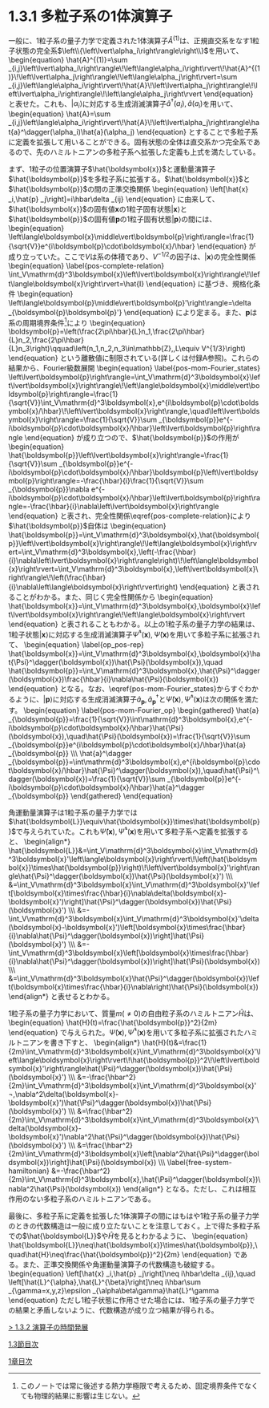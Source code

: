 # 1.3.1 多粒子系の1体演算子
一般に、1粒子系の量子力学で定義された1体演算子$\hat{A}^{(1)}$は、正規直交系をなす1粒子状態の完全系$\left\\{\left\lvert\alpha_i\right\rangle\right\\}$を用いて、
	\begin{equation}
		\hat{A}^{(1)}=\sum _{i,j}\left\lvert\alpha_i\right\rangle\\!\left\langle\alpha_i\right\rvert\\!\hat{A}^{(1)}\\!\left\lvert\alpha_j\right\rangle\\!\left\langle\alpha_j\right\rvert=\sum _{i,j}\left\langle\alpha_i\right\rvert\\!\hat{A}\\!\left\lvert\alpha_j\right\rangle\\!\left\lvert\alpha_i\right\rangle\\!\left\langle\alpha_j\right\rvert
	\end{equation}
と表せた。これも、$\left\lvert\alpha_i\right\rangle$に対応する生成消滅演算子$\hat{a}^\dagger(a_i),\hat{a}(a_i)$を用いて、
	\begin{equation}
		\hat{A}=\sum _{i,j}\left\langle\alpha_i\right\rvert\\!\hat{A}\\!\left\lvert\alpha_j\right\rangle\hat{a}^\dagger(\alpha_i)\hat{a}(\alpha_j)
	\end{equation}
とすることで多粒子系に定義を拡張して用いることができる。固有状態の全体は直交系かつ完全系であるので、先のハミルトニアンの多粒子系へ拡張した定義も上式を満たしている。

まず、1粒子の位置演算子$\hat{\boldsymbol{x}}$と運動量演算子$\hat{\boldsymbol{p}}$を多粒子系に拡張する。$\hat{\boldsymbol{x}}$と$\hat{\boldsymbol{p}}$の間の正準交換関係
	\begin{equation}
		\left[\hat{x} _i,\hat{p} _j\right]=i\hbar\delta _{ij}
	\end{equation}
に由来して、$\hat{\boldsymbol{x}}$の固有値$\boldsymbol{x}$の1粒子固有状態$\left\lvert\boldsymbol{x}\right\rangle$と$\hat{\boldsymbol{p}}$の固有値$\boldsymbol{p}$の1粒子固有状態$\left\lvert\boldsymbol{p}\right\rangle$の間には、
	\begin{equation}
		\left\langle\boldsymbol{x}\middle\vert\boldsymbol{p}\right\rangle=\frac{1}{\sqrt{V}}e^{i\boldsymbol{p}\cdot\boldsymbol{x}/\hbar}
	\end{equation}
が成り立っていた。ここで$V$は系の体積であり、$V^{-1/2}$の因子は、$\left\lvert\boldsymbol{x}\right\rangle$の完全性関係
	\begin{equation}	\label{pos-complete-relation}
		\int_V\mathrm{d}^3\boldsymbol{x}\left\lvert\boldsymbol{x}\right\rangle\\!\left\langle\boldsymbol{x}\right\rvert=\hat{I}
	\end{equation}
に基づき、規格化条件
	\begin{equation}
		\left\langle\boldsymbol{p}\middle\vert\boldsymbol{p}'\right\rangle=\delta _{\boldsymbol{p}\boldsymbol{p}'}
	\end{equation}
により定まる。また、$\boldsymbol{p}$は系の周期境界条件[^1]により
	\begin{equation}
		\boldsymbol{p}=\left(\frac{2\pi\hbar}{L}n_1,\frac{2\pi\hbar}{L}n_2,\frac{2\pi\hbar}{L}n_3\right)\qquad\left(n_1,n_2,n_3\in\mathbb{Z},\,L\equiv V^{1/3}\right)
	\end{equation}
という離散値に制限されている(詳しくは付録A参照)。これらの結果から、Fourier級数展開
	\begin{equation}	\label{pos-mom-Fourier_states}
		\left\lvert\boldsymbol{p}\right\rangle=\int_V\mathrm{d}^3\boldsymbol{x}\left\lvert\boldsymbol{x}\right\rangle\\!\left\langle\boldsymbol{x}\middle\vert\boldsymbol{p}\right\rangle=\frac{1}{\sqrt{V}}\int_V\mathrm{d}^3\boldsymbol{x}\,e^{i\boldsymbol{p}\cdot\boldsymbol{x}/\hbar}\\!\left\lvert\boldsymbol{x}\right\rangle,\quad\left\lvert\boldsymbol{x}\right\rangle=\frac{1}{\sqrt{V}}\sum _{\boldsymbol{p}}e^{-i\boldsymbol{p}\cdot\boldsymbol{x}/\hbar}\left\lvert\boldsymbol{p}\right\rangle
	\end{equation}
が成り立つので、$\hat{\boldsymbol{p}}$の作用が
	\begin{equation}
		\hat{\boldsymbol{p}}\left\lvert\boldsymbol{x}\right\rangle=\frac{1}{\sqrt{V}}\sum _{\boldsymbol{p}}e^{-i\boldsymbol{p}\cdot\boldsymbol{x}/\hbar}\boldsymbol{p}\left\lvert\boldsymbol{p}\right\rangle=-\frac{\hbar}{i}\frac{1}{\sqrt{V}}\sum _{\boldsymbol{p}}\nabla e^{-i\boldsymbol{p}\cdot\boldsymbol{x}/\hbar}\left\lvert\boldsymbol{p}\right\rangle=-\frac{\hbar}{i}\nabla\left\lvert\boldsymbol{x}\right\rangle
	\end{equation}
と表され、完全性関係\eqref{pos-complete-relation}により$\hat{\boldsymbol{p}}$自体は
	\begin{equation}
		\hat{\boldsymbol{p}}=\int_V\mathrm{d}^3\boldsymbol{x}\,\hat{\boldsymbol{p}}\left\lvert\boldsymbol{x}\right\rangle\\!\left\langle\boldsymbol{x}\right\rvert=\int_V\mathrm{d}^3\boldsymbol{x}\,\left(-\frac{\hbar}{i}\nabla\left\lvert\boldsymbol{x}\right\rangle\right)\\!\left\langle\boldsymbol{x}\right\rvert=\int_V\mathrm{d}^3\boldsymbol{x}\,\left\lvert\boldsymbol{x}\right\rangle\\!\left(\frac{\hbar}{i}\nabla\left\langle\boldsymbol{x}\right\rvert\right)
	\end{equation}
と表されることがわかる。また、同じく完全性関係から
	\begin{equation}
		\hat{\boldsymbol{x}}=\int_V\mathrm{d}^3\boldsymbol{x}\,\boldsymbol{x}\left\lvert\boldsymbol{x}\right\rangle\\!\left\langle\boldsymbol{x}\right\rvert
	\end{equation}
と表されることもわかる。以上の1粒子系の量子力学の結果は、1粒子状態$\left\lvert\boldsymbol{x}\right\rangle$に対応する生成消滅演算子$\hat{\Psi}^\dagger(\boldsymbol{x}),\hat{\Psi}(\boldsymbol{x})$を用いて多粒子系に拡張されて、
	\begin{equation}	\label{op_pos-rep}
		\hat{\boldsymbol{x}}=\int_V\mathrm{d}^3\boldsymbol{x}\,\boldsymbol{x}\hat{\Psi}^\dagger(\boldsymbol{x})\hat{\Psi}(\boldsymbol{x}),\quad \hat{\boldsymbol{p}}=\int_V\mathrm{d}^3\boldsymbol{x}\,\hat{\Psi}^\dagger(\boldsymbol{x})\frac{\hbar}{i}\nabla\hat{\Psi}(\boldsymbol{x})
	\end{equation}
となる。なお、\eqref{pos-mom-Fourier_states}からすぐわかるように、$\left\lvert\boldsymbol{p}\right\rangle$に対応する生成消滅演算子$\hat{a} _{\boldsymbol{p}},\hat{a}^\dagger _{\boldsymbol{p}}$と$\hat{\Psi}(\boldsymbol{x}),\hat{\Psi}^\dagger(\boldsymbol{x})$は次の関係を満たす。
	\begin{equation}	\label{pos-mom-Fourier_op}
		\begin{gathered}
			\hat{a} _{\boldsymbol{p}}=\frac{1}{\sqrt{V}}\int\mathrm{d}^3\boldsymbol{x}\,e^{-i\boldsymbol{p}\cdot\boldsymbol{x}/\hbar}\hat{\Psi}(\boldsymbol{x}),\quad\hat{\Psi}(\boldsymbol{x})=\frac{1}{\sqrt{V}}\sum _{\boldsymbol{p}}e^{i\boldsymbol{p}\cdot\boldsymbol{x}/\hbar}\hat{a} _{\boldsymbol{p}} \\\\\\
			\hat{a}^\dagger _{\boldsymbol{p}}=\int\mathrm{d}^3\boldsymbol{x}\,e^{i\boldsymbol{p}\cdot\boldsymbol{x}/\hbar}\hat{\Psi}^\dagger(\boldsymbol{x}),\quad\hat{\Psi}^\dagger(\boldsymbol{x})=\frac{1}{\sqrt{V}}\sum _{\boldsymbol{p}}e^{-i\boldsymbol{p}\cdot\boldsymbol{x}/\hbar}\hat{a}^\dagger _{\boldsymbol{p}}
		\end{gathered}
	\end{equation}

角運動量演算子は1粒子系の量子力学では$\hat{\boldsymbol{L}}\equiv\hat{\boldsymbol{x}}\times\hat{\boldsymbol{p}}$で与えられていた。これも$\hat{\Psi}(\boldsymbol{x}),\hat{\Psi}^\dagger(\boldsymbol{x})$を用いて多粒子系へ定義を拡張すると、
	\begin{align\*}
		\hat{\boldsymbol{L}}&=\int_V\mathrm{d}^3\boldsymbol{x}\int_V\mathrm{d}^3\boldsymbol{x}'\left\langle\boldsymbol{x}\right\rvert\\!\left(\hat{\boldsymbol{x}}\times\hat{\boldsymbol{p}}\right)\\!\left\lvert\boldsymbol{x}'\right\rangle\hat{\Psi}^\dagger(\boldsymbol{x})\hat{\Psi}(\boldsymbol{x}') \\\\\\
		&=\int_V\mathrm{d}^3\boldsymbol{x}\int_V\mathrm{d}^3\boldsymbol{x}'\left[\boldsymbol{x}\times\frac{\hbar}{i}\nabla\delta(\boldsymbol{x}-\boldsymbol{x}')\right]\hat{\Psi}^\dagger(\boldsymbol{x})\hat{\Psi}(\boldsymbol{x}') \\\\\\
		&=-\int_V\mathrm{d}^3\boldsymbol{x}\int_V\mathrm{d}^3\boldsymbol{x}'\delta(\boldsymbol{x}-\boldsymbol{x}')\left[\boldsymbol{x}\times\frac{\hbar}{i}\nabla\hat{\Psi}^\dagger(\boldsymbol{x})\right]\hat{\Psi}(\boldsymbol{x}') \\\\\\
		&=-\int_V\mathrm{d}^3\boldsymbol{x}\left[\boldsymbol{x}\times\frac{\hbar}{i}\nabla\hat{\Psi}^\dagger(\boldsymbol{x})\right]\hat{\Psi}(\boldsymbol{x}) \\\\\\
		&=\int_V\mathrm{d}^3\boldsymbol{x}\hat{\Psi}^\dagger(\boldsymbol{x})\left(\boldsymbol{x}\times\frac{\hbar}{i}\nabla\right)\hat{\Psi}(\boldsymbol{x})
	\end{align\*}
と表せるとわかる。
			
1粒子系の量子力学において、質量$m(\neq 0)$の自由粒子系のハミルトニアン$\hat{H}$は、
	\begin{equation}
		\hat{H}(t)=\frac{\hat{\boldsymbol{p}}^2}{2m}
	\end{equation}
で与えられた。$\hat{\Psi}(\boldsymbol{x}),\hat{\Psi}^\dagger(\boldsymbol{x})$を用いて多粒子系に拡張されたハミルトニアンを書き下すと、
	\begin{align\*}
		\hat{H}(t)&=\frac{1}{2m}\int_V\mathrm{d}^3\boldsymbol{x}\int_V\mathrm{d}^3\boldsymbol{x}'\left\langle\boldsymbol{x}\right\rvert\\!\hat{\boldsymbol{p}}^2\\!\left\lvert\boldsymbol{x}'\right\rangle\hat{\Psi}^\dagger(\boldsymbol{x})\hat{\Psi}(\boldsymbol{x}') \\\\\\
		&=-\frac{\hbar^2}{2m}\int_V\mathrm{d}^3\boldsymbol{x}\int_V\mathrm{d}^3\boldsymbol{x}'¬,\nabla^2\delta(\boldsymbol{x}-\boldsymbol{x}')\hat{\Psi}^\dagger(\boldsymbol{x})\hat{\Psi}(\boldsymbol{x}') \\\\\\
		&=\frac{\hbar^2}{2m}\int_V\mathrm{d}^3\boldsymbol{x}\int_V\mathrm{d}^3\boldsymbol{x}'\delta(\boldsymbol{x}-\boldsymbol{x}')\nabla^2\hat{\Psi}^\dagger(\boldsymbol{x})\hat{\Psi}(\boldsymbol{x}') \\\\\\
		&=\frac{\hbar^2}{2m}\int_V\mathrm{d}^3\boldsymbol{x}\left[\nabla^2\hat{\Psi}^\dagger(\boldsymbol{x})\right]\hat{\Psi}(\boldsymbol{x}) \\\\\\
		\label{free-system-hamiltonian}	&=-\frac{\hbar^2}{2m}\int_V\mathrm{d}^3\boldsymbol{x}\,\hat{\Psi}^\dagger(\boldsymbol{x})\nabla^2\hat{\Psi}(\boldsymbol{x})
	\end{align\*}
となる。ただし、これは相互作用のない多粒子系のハミルトニアンである。

最後に、多粒子系に定義を拡張した1体演算子の間にはもはや1粒子系の量子力学のときの代数構造は一般に成り立たないことを注意しておく。上で得た多粒子系での$\hat{\boldsymbol{L}}$や$\hat{H}$を見るとわかるように、
	\begin{equation}
		\hat{\boldsymbol{L}}\neq\hat{\boldsymbol{x}}\times\hat{\boldsymbol{p}},\quad\hat{H}\neq\frac{\hat{\boldsymbol{p}}^2}{2m}
	\end{equation}
である。また、正準交換関係や角運動量演算子の代数構造も破綻する。
	\begin{equation}
		\left[\hat{x} _i,\hat{p} _j\right]\neq i\hbar\delta _{ij},\quad \left[\hat{L}^{\alpha},\hat{L}^{\beta}\right]\neq i\hbar\sum _{\gamma=x,y,z}\epsilon _{\alpha\beta\gamma}\hat{L}^\gamma
	\end{equation}
ただし1粒子状態に作用させた場合には、1粒子系の量子力学での結果と矛盾しないように、代数構造が成り立つ結果が得られる。

[^1]: このノートでは常に後述する熱力学極限で考えるため、固定境界条件でなくても物理的結果に影響は生じない。

[\> 1.3.2 演算子の時間発展](https://pr440.github.io/manybody-qm/Sec1-3-2)

[1.3節目次](https://pr440.github.io/manybody-qm/Sec1-3)

[1章目次](https://pr440.github.io/manybody-qm/Chap1)